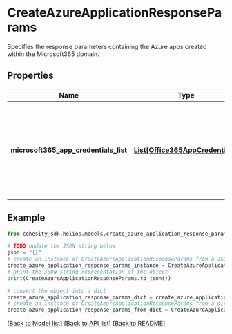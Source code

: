 # CreateAzureApplicationResponseParams

Specifies the response parameters containing the Azure apps created within the Microsoft365 domain.

## Properties

Name | Type | Description | Notes
------------ | ------------- | ------------- | -------------
**microsoft365_app_credentials_list** | [**List[Office365AppCredentials]**](Office365AppCredentials.md) | Specifies a list of Microsoft365 azure application credentials needed to authenticate &amp; authorize users for Office 365. | [optional] 

## Example

```python
from cohesity_sdk.helios.models.create_azure_application_response_params import CreateAzureApplicationResponseParams

# TODO update the JSON string below
json = "{}"
# create an instance of CreateAzureApplicationResponseParams from a JSON string
create_azure_application_response_params_instance = CreateAzureApplicationResponseParams.from_json(json)
# print the JSON string representation of the object
print(CreateAzureApplicationResponseParams.to_json())

# convert the object into a dict
create_azure_application_response_params_dict = create_azure_application_response_params_instance.to_dict()
# create an instance of CreateAzureApplicationResponseParams from a dict
create_azure_application_response_params_from_dict = CreateAzureApplicationResponseParams.from_dict(create_azure_application_response_params_dict)
```
[[Back to Model list]](../README.md#documentation-for-models) [[Back to API list]](../README.md#documentation-for-api-endpoints) [[Back to README]](../README.md)


